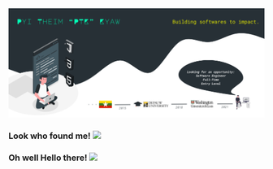 <img src="https://github.com/ptkpyitheim/ptkpyitheim/blob/master/github_readme_cover.png?raw=true">

### Look who found me! <img src="https://raw.githubusercontent.com/MartinHeinz/MartinHeinz/master/wave.gif" width="30px">
### Oh well Hello there! <img src="https://www.animatedimages.org/data/media/35/animated-eye-image-0012.gif" width="30px">






<!--
**ptkpyitheim/ptkpyitheim** is a ✨ _special_ ✨ repository because its `README.md` (this file) appears on your GitHub profile.

Here are some ideas to get you started:

- 🔭 I’m currently working on ...
- 🌱 I’m currently learning ...
- 👯 I’m looking to collaborate on ...
- 🤔 I’m looking for help with ...
- 💬 Ask me about ...
- 📫 How to reach me: ...
- 😄 Pronouns: ...
- ⚡ Fun fact: ...
-->
